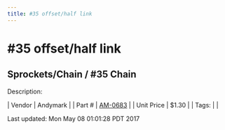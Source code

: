 ```yaml
---
title: #35 offset/half link
---
```


# #35 offset/half link
## Sprockets/Chain / #35 Chain
Description: 	 

| Vendor | Andymark | 
| Part # | [AM-0683](http://www.andymark.com/product-p/am-0683.htm) | 
| Unit Price | $1.30 | 
| Tags: |  | 

Last updated: Mon May 08 01:01:28 PDT 2017